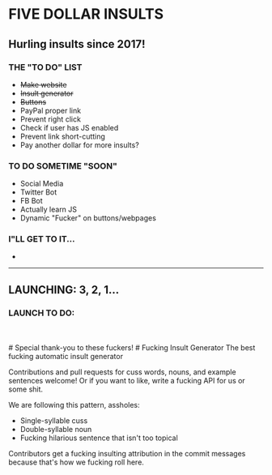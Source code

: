 # FIVE DOLLAR INSULTS
## Hurling insults since 2017!

### THE "TO DO" LIST
* ~~Make website~~
* ~~Insult generator~~
* ~~Buttons~~
* PayPal proper link
* Prevent right click
* Check if user has JS enabled
* Prevent link short-cutting
* Pay another dollar for more insults?



### TO DO SOMETIME "SOON"
* Social Media 
* Twitter Bot
* FB Bot
* Actually learn JS
* Dynamic "Fucker" on buttons/webpages


### I"LL GET TO IT...
*
------
## LAUNCHING: 3, 2, 1...
### LAUNCH TO DO:





<BR>
  <BR>
# Special thank-you to these fuckers!
# Fucking Insult Generator
The best fucking automatic insult generator

Contributions and pull requests for cuss words, nouns, and example sentences welcome! Or if you want to like, write a fucking API for us or some shit.

We are following this pattern, assholes:
  - Single-syllable cuss
  - Double-syllable noun
  - Fucking hilarious sentence that isn't too topical

Contributors get a fucking insulting attribution in the commit messages because that's how we fucking roll here.
